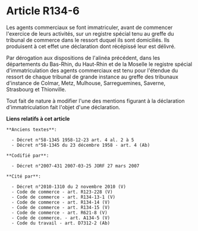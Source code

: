 # Article R134-6

Les agents commerciaux se font immatriculer, avant de commencer l'exercice de leurs activités, sur un registre spécial tenu
au greffe du tribunal de commerce dans le ressort duquel ils sont domiciliés. Ils produisent à cet effet une déclaration dont
récépissé leur est délivré.

Par dérogation aux dispositions de l'alinéa précédent, dans les départements du Bas-Rhin, du Haut-Rhin et de la Moselle le
registre spécial d'immatriculation des agents commerciaux est tenu pour l'étendue du ressort de chaque tribunal de grande
instance au greffe des tribunaux d'instance de Colmar, Metz, Mulhouse, Sarreguemines, Saverne, Strasbourg et Thionville.

Tout fait de nature à modifier l'une des mentions figurant à la déclaration d'immatriculation fait l'objet d'une déclaration.

**Liens relatifs à cet article**

	**Anciens textes**:

	  - Décret n°58-1345 1958-12-23 art. 4 al. 2 à 5
	  - Décret n°58-1345 du 23 décembre 1958 - art. 4 (Ab)

	**Codifié par**:

	  - Décret n°2007-431 2007-03-25 JORF 27 mars 2007

	**Cité par**:

	  - Décret n°2010-1310 du 2 novembre 2010 (V)
	  - Code de commerce - art. R123-228 (V)
	  - Code de commerce - art. R134-13-1 (V)
	  - Code de commerce - art. R134-14 (V)
	  - Code de commerce - art. R134-15 (V)
	  - Code de commerce - art. R621-8 (V)
	  - Code de commerce. - art. A134-5 (V)
	  - Code du travail - art. D7312-2 (Ab)
